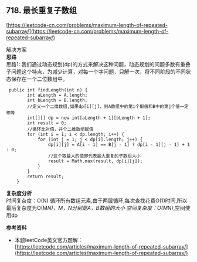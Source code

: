 **718. 最长重复子数组**  
---
[https://leetcode-cn.com/problems/maximum-length-of-repeated-subarray/](https://leetcode-cn.com/problems/maximum-length-of-repeated-subarray/)  

解决方案   
**思路**  
思路1: 我们通过动态规划(dp)的方式来解决这种问题，动态规划的问题多数有重叠子问题这个特点，为减少计算，对每一个字问题，只解一次，将不同阶段的不同状态保存在一个二位数组中。

```
 public int findLength(int n) {
        int aLength = A.length;
        int bLength = B.length;
        //定义一个二维数组,如果dp[i][j]，则A数组中的第i个取值和B中的第j个值一定相等
        int[][] dp = new int[aLength + 1][bLength + 1];
        int result = 0;
        //循环比对值，并个二维数组赋值
        for (int i = 1; i < dp.length; i++) {
            for (int j = 1; j < dp[i].length; j++) {
                dp[i][j] = A[i - 1] == B[j - 1] ? dp[i - 1][j - 1] + 1 : 0;
                //这个取最大的值即代表最大重复的子数组大小
                result = Math.max(result, dp[i][j]);
            }
        }
        return result;
    }
```

**复杂度分析**      
时间复杂度：O(N) 循环所有数组元素,由于两层循环,每次查找花费O(1)时间,所以最后复杂度为O(M*N)，M，N分别是A，B数组的大小
空间复杂度：O(M*N),空间使用dp


**参考资料**  
* 本题leetCode英文官方题解：  
[https://leetcode.com/articles/maximum-length-of-repeated-subarray/](https://leetcode.com/articles/maximum-length-of-repeated-subarray/) 